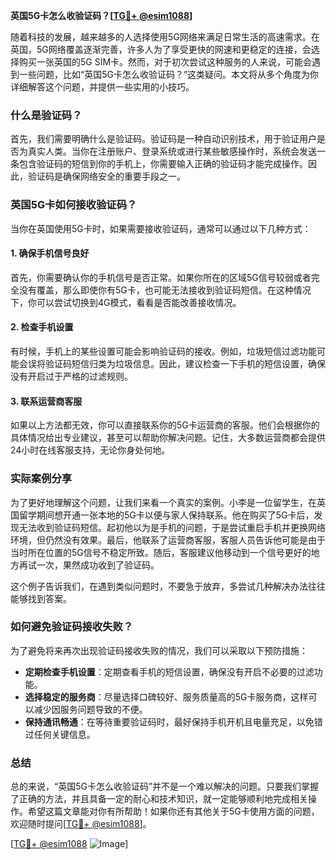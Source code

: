 **英国5G卡怎么收验证码？[[TG💪+ @esim1088](https://t.me/s/esim1088)]**

随着科技的发展，越来越多的人选择使用5G网络来满足日常生活的高速需求。在英国，5G网络覆盖逐渐完善，许多人为了享受更快的网速和更稳定的连接，会选择购买一张英国的5G SIM卡。然而，对于初次尝试这种服务的人来说，可能会遇到一些问题，比如“英国5G卡怎么收验证码？”这类疑问。本文将从多个角度为你详细解答这个问题，并提供一些实用的小技巧。

### 什么是验证码？

首先，我们需要明确什么是验证码。验证码是一种自动识别技术，用于验证用户是否为真实人类。当你在注册账户、登录系统或进行某些敏感操作时，系统会发送一条包含验证码的短信到你的手机上，你需要输入正确的验证码才能完成操作。因此，验证码是确保网络安全的重要手段之一。

### 英国5G卡如何接收验证码？

当你在英国使用5G卡时，如果需要接收验证码，通常可以通过以下几种方式：

#### 1. 确保手机信号良好

首先，你需要确认你的手机信号是否正常。如果你所在的区域5G信号较弱或者完全没有覆盖，那么即使你有5G卡，也可能无法接收到验证码短信。在这种情况下，你可以尝试切换到4G模式，看看是否能改善接收情况。

#### 2. 检查手机设置

有时候，手机上的某些设置可能会影响验证码的接收。例如，垃圾短信过滤功能可能会误将验证码短信归类为垃圾信息。因此，建议检查一下手机的短信设置，确保没有开启过于严格的过滤规则。

#### 3. 联系运营商客服

如果以上方法都无效，你可以直接联系你的5G卡运营商的客服。他们会根据你的具体情况给出专业建议，甚至可以帮助你解决问题。记住，大多数运营商都会提供24小时在线客服支持，无论你身处何地。

### 实际案例分享

为了更好地理解这个问题，让我们来看一个真实的案例。小李是一位留学生，在英国留学期间想开通一张本地的5G卡以便与家人保持联系。他在购买了5G卡后，发现无法收到验证码短信。起初他以为是手机的问题，于是尝试重启手机并更换网络环境，但仍然没有效果。最后，他联系了运营商客服，客服人员告诉他可能是由于当时所在位置的5G信号不稳定所致。随后，客服建议他移动到一个信号更好的地方再试一次，果然成功收到了验证码。

这个例子告诉我们，在遇到类似问题时，不要急于放弃，多尝试几种解决办法往往能够找到答案。

### 如何避免验证码接收失败？

为了避免将来再次出现验证码接收失败的情况，我们可以采取以下预防措施：

- **定期检查手机设置**：定期查看手机的短信设置，确保没有开启不必要的过滤功能。
- **选择稳定的服务商**：尽量选择口碑较好、服务质量高的5G卡服务商，这样可以减少因服务问题导致的不便。
- **保持通讯畅通**：在等待重要验证码时，最好保持手机开机且电量充足，以免错过任何关键信息。

### 总结

总的来说，“英国5G卡怎么收验证码”并不是一个难以解决的问题。只要我们掌握了正确的方法，并且具备一定的耐心和技术知识，就一定能够顺利地完成相关操作。希望这篇文章能对你有所帮助！如果你还有其他关于5G卡使用方面的问题，欢迎随时提问[[TG💪+ @esim1088](https://t.me/s/esim1088)]。

[[TG💪+ @esim1088](https://t.me/s/esim1088) ![Image](https://i.postimg.cc/4NQfJmqS/Snipaste-2025-05-13-00-14-12.png)]